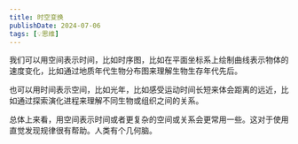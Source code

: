 ```yaml
---
title: 时空变换
publishDate: 2024-07-06
tags: [💡思维]
---
```


我们可以用空间表示时间，比如时序图，比如在平面坐标系上绘制曲线表示物体的速度变化，比如通过地质年代生物分布图来理解生物生存年代先后。

也可以用时间表示空间，比如光年，比如感受运动时间长短来体会距离的远近，比如通过探索演化进程来理解不同生物或组织之间的关系。

总体上来看，用空间表示时间或者更复杂的空间或关系会更常用一些。这对于使用直觉发现规律很有帮助。人类有个几何脑。
